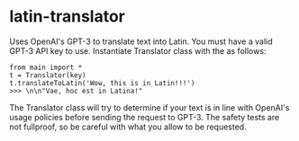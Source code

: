 # latin-translator
Uses OpenAI's GPT-3 to translate text into Latin. You must have a valid GPT-3 API key to use. 
Instantiate Translator class with the as follows:

    from main import *
    t = Translator(key)
    t.translateToLatin('Wow, this is in Latin!!!')
    >>> \n\n"Vae, hoc est in Latina!"


The Translator class will try to determine if your text is in line with OpenAI's usage policies 
before sending the request to GPT-3. The safety tests are not fullproof, so be careful with what
you allow to be requested.
